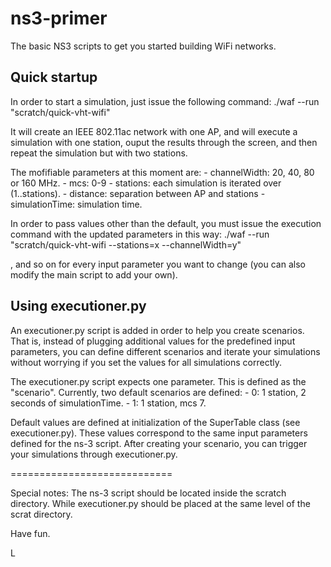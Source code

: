 # ns3-primer
The basic NS3 scripts to get you started building WiFi networks.

## Quick startup
In order to start a simulation, just issue the following command:
./waf --run "scratch/quick-vht-wifi"

It will create an IEEE 802.11ac network with one AP, and will execute a simulation with one station, ouput the results through the screen, and then repeat the simulation but with two stations.

The mofifiable parameters at this moment are:
	- channelWidth: 20, 40, 80 or 160 MHz.
	- mcs: 0-9
	- stations: each simulation is iterated over (1..stations).
	- distance: separation between AP and stations
	- simulationTime: simulation time.

In order to pass values other than the default, you must issue the execution command with the updated parameters in this way:
./waf --run "scratch/quick-vht-wifi --stations=x --channelWidth=y"

, and so on for every input parameter you want to change (you can also modify the main script to add your own).

## Using executioner.py
An executioner.py script is added in order to help you create scenarios. That is, instead of plugging additional values for the predefined input parameters, you can define different scenarios and iterate your simulations without worrying if you set the values for all simulations correctly.

The executioner.py script expects one parameter. This is defined as the "scenario". Currently, two default scenarios are defined:
	- 0: 1 station, 2 seconds of simulationTime.
	- 1: 1 station, mcs 7.

Default values are defined at initialization of the SuperTable class (see executioner.py). These values correspond to the same input parameters defined for the ns-3 script. After creating your scenario, you can trigger your simulations through executioner.py.

============================

Special notes:
The ns-3 script should be located inside the scratch directory. While executioner.py should be placed at the same level of the scrat directory.


Have fun.

L


